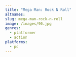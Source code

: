 ```yaml
---
title: "Mega Man: Rock N Roll"
altnames:
slug: mega-man-rock-n-roll
image: /images/90.jpg
genres:
  - platformer
  - action
platforms:
  - pc
---
```


